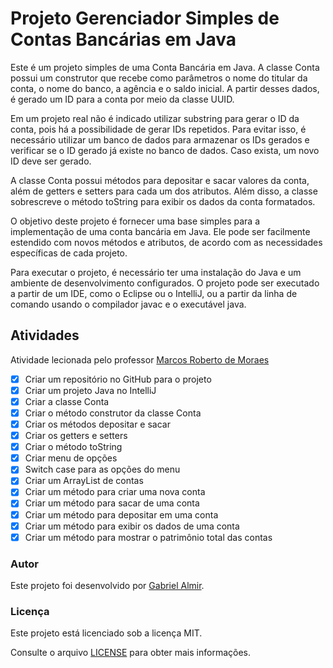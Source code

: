 # Projeto Gerenciador Simples de Contas Bancárias em Java

Este é um projeto simples de uma Conta Bancária em Java. A classe Conta possui um construtor que recebe como parâmetros o nome do titular da conta, o nome do banco, a agência e o saldo inicial. A partir desses dados, é gerado um ID para a conta por meio da classe UUID.

Em um projeto real não é indicado utilizar substring para gerar o ID da conta, pois há a possibilidade de gerar IDs repetidos. Para evitar isso, é necessário utilizar um banco de dados para armazenar os IDs gerados e verificar se o ID gerado já existe no banco de dados. Caso exista, um novo ID deve ser gerado.

A classe Conta possui métodos para depositar e sacar valores da conta, além de getters e setters para cada um dos atributos. Além disso, a classe sobrescreve o método toString para exibir os dados da conta formatados.

O objetivo deste projeto é fornecer uma base simples para a implementação de uma conta bancária em Java. Ele pode ser facilmente estendido com novos métodos e atributos, de acordo com as necessidades específicas de cada projeto.

Para executar o projeto, é necessário ter uma instalação do Java e um ambiente de desenvolvimento configurados. O projeto pode ser executado a partir de um IDE, como o Eclipse ou o IntelliJ, ou a partir da linha de comando usando o compilador javac e o executável java.

## Atividades

Atividade lecionada pelo professor [Marcos Roberto de Moraes](https://github.com/maromo71)

- [x] Criar um repositório no GitHub para o projeto
- [x] Criar um projeto Java no IntelliJ
- [x] Criar a classe Conta
- [x] Criar o método construtor da classe Conta
- [x] Criar os métodos depositar e sacar
- [x] Criar os getters e setters
- [x] Criar o método toString
- [x] Criar menu de opções
- [x] Switch case para as opções do menu
- [x] Criar um ArrayList de contas
- [x] Criar um método para criar uma nova conta
- [x] Criar um método para sacar de uma conta
- [x] Criar um método para depositar em uma conta
- [x] Criar um método para exibir os dados de uma conta
- [x] Criar um método para mostrar o patrimônio total das contas

### Autor

Este projeto foi desenvolvido por  [Gabriel Almir](https://github.com/momentoalmir).

### Licença

Este projeto está licenciado sob a licença MIT. 

Consulte o arquivo [LICENSE](LICENSE) para obter mais informações.
